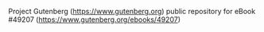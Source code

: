Project Gutenberg (https://www.gutenberg.org) public repository for eBook #49207 (https://www.gutenberg.org/ebooks/49207)
